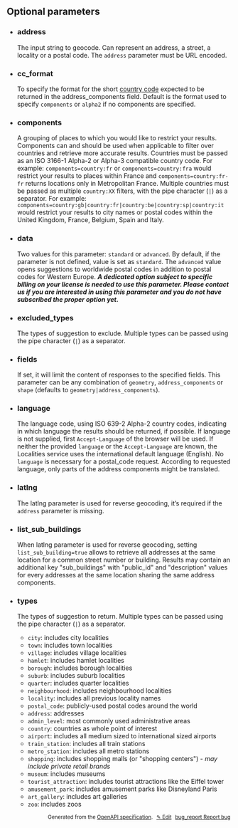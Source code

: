 <!--- This is a generated file, do not edit! -->
<!--- [START woosmap_http_parameters_localitiesgeocode] -->


<h2 id="optional-parameters">Optional parameters</h2>

-   <h3 class="parameter-name" id="address">address</h3>

    The input string to geocode. Can represent an address, a street, a locality or a postal code. The `address` parameter must be URL encoded.

-   <h3 class="parameter-name" id="cc_format">cc_format</h3>

    To specify the format for the short [country code](https://en.wikipedia.org/wiki/ISO\_3166-1) expected to be returned in the address_components field. Default is the format used to specify `components` or `alpha2` if no components are specified.

-   <h3 class="parameter-name" id="components">components</h3>

    A grouping of places to which you would like to restrict your results. Components can and should be used when applicable to filter over countries and retrieve more accurate results. Countries must be passed as an ISO 3166-1 Alpha-2 or Alpha-3 compatible country code. For example: `components=country:fr` or `components=country:fra` would restrict your results to places within France and `components=country:fr-fr` returns locations only in Metropolitan France. Multiple countries must be passed as multiple `country:XX` filters, with the pipe character (`|`) as a separator. For example: `components=country:gb|country:fr|country:be|country:sp|country:it` would restrict your results to city names or postal codes within the United Kingdom, France, Belgium, Spain and Italy.

-   <h3 class="parameter-name" id="data">data</h3>

    Two values for this parameter: `standard` or `advanced`. By default, if the parameter is not defined, value is set as `standard`. The `advanced` value opens suggestions to worldwide postal codes in addition to postal codes for Western Europe. ***A dedicated option subject to specific billing on your license is needed to use this parameter. Please contact us if you are interested in using this parameter and you do not have subscribed the proper option yet.***

-   <h3 class="parameter-name" id="excluded_types">excluded_types</h3>

    The types of suggestion to exclude. Multiple types can be passed using the pipe character (`|`) as a separator.

-   <h3 class="parameter-name" id="fields">fields</h3>

    If set, it will limit the content of responses to the specified fields. This parameter can be any combination of `geometry`, `address_components` or `shape` (defaults to `geometry|address_components`).

-   <h3 class="parameter-name" id="language">language</h3>

    The language code, using ISO 639-2 Alpha-2 country codes, indicating in which language the results should be returned, if possible. If language is not supplied, first `Accept-Language` of the browser will be used.  If neither the provided `language` or the `Accept-Language` are known, the Localities service uses the international default language (English).  No `language` is necessary for a postal_code request. According to requested language, only parts of the address components might be translated.

-   <h3 class="parameter-name" id="latlng">latlng</h3>

    The latlng parameter is used for reverse geocoding, it’s required if the `address` parameter is missing.

-   <h3 class="parameter-name" id="list_sub_buildings">list_sub_buildings</h3>

    When latlng parameter is used for reverse geocoding, setting `list_sub_building=true` allows to retrieve all addresses at the same location for a common street number or building. Results may contain an additional key "sub_buildings" with "public_id" and "description" values for every addresses at the same location sharing the same address components.

-   <h3 class="parameter-name" id="types">types</h3>

    The types of suggestion to return. Multiple types can be passed using the pipe character (`|`) as a separator.

    -   `city`: includes city localities
    -   `town`: includes town localities
    -   `village`: includes village localities
    -   `hamlet`: includes hamlet localities
    -   `borough`: includes borough localities
    -   `suburb`: includes suburb localities
    -   `quarter`: includes quarter localities
    -   `neighbourhood`: includes neighbourhood localities
    -   `locality`: includes all previous locality names
    -   `postal_code`: publicly-used postal codes around the world
    -   `address`: addresses
    -   `admin_level`: most commonly used administrative areas
    -   `country`: countries as whole point of interest
    -   `airport`: includes all medium sized to international sized airports
    -   `train_station`: includes all train stations
    -   `metro_station`: includes all metro stations
    -   `shopping`: includes shopping malls (or "shopping centers") - *may include private retail brands*
    -   `museum`: includes museums
    -   `tourist_attraction`: includes tourist attractions like the Eiffel tower
    -   `amusement_park`: includes amusement parks like Disneyland Paris
    -   `art_gallery`: includes art galleries
    -   `zoo`: includes zoos


<p style="text-align: right; font-size: smaller;">Generated from the <a data-label="openapi-github" href="https://github.com/woosmap/openapi-specification" title="Woosmap OpenAPI Specification" class="external">OpenAPI specification</a>.
<a data-label="openapi-github-woosmap-http-parameters-localitiesgeocode" data-action="edit" style="margin-left: 5px;" href="https://github.com/woosmap/openapi-specification/tree/main/specification/parameters" title="Edit on GitHub">✎ Edit</a>
<a data-label="openapi-github-woosmap-http-parameters-localitiesgeocode" data-action="bug" style="margin-left: 5px;" href="https://github.com/woosmap/openapi-specification/issues/new?assignees=&labels=type%3A+bug%2C+triage+me&template=bug_report.md&title=[parameters] Bug - /localities/geocode" title="File bug for parameters on GitHub"><span class="material-icons">bug_report</span> Report bug</a>
</p>

<!--- [END woosmap_http_parameters_localitiesgeocode] -->